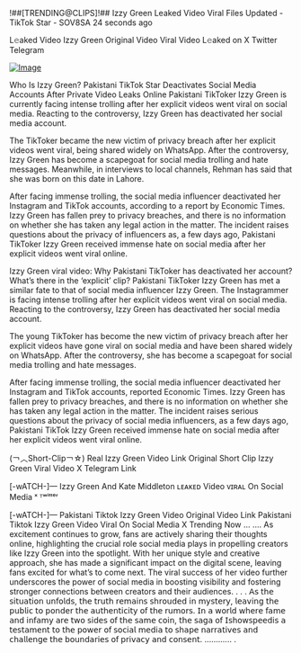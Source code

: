 !##[TRENDING@CLIPS]!## Izzy Green Leaked Video Viral Files Updated -TikTok Star - SOV8SA
24 seconds ago

L𝚎aked Video  Izzy Green Original Video Viral Video L𝚎aked on X Twitter Telegram

[![Image](https://github.com/user-attachments/assets/4baa9e90-ca7b-464e-852e-01bd4b43bc60)](https://happiness-bro.blogspot.com/2024/12/refhttpsviralvideotrending.html)

Who Is  Izzy Green? Pakistani TikTok Star Deactivates Social Media Accounts After Private Video Leaks Online
Pakistani TikToker  Izzy Green is currently facing intense trolling after her explicit videos went viral on social media. Reacting to the controversy,  Izzy Green has deactivated her social media account.

The TikToker became the new victim of privacy breach after her explicit videos went viral, being shared widely on WhatsApp. After the controversy,  Izzy Green has become a scapegoat for social media trolling and hate messages. Meanwhile, in interviews to local channels, Rehman has said that she was born on this date in Lahore.

After facing immense trolling, the social media influencer deactivated her Instagram and TikTok accounts, according to a report by Economic Times.  Izzy Green has fallen prey to privacy breaches, and there is no information on whether she has taken any legal action in the matter. The incident raises questions about the privacy of influencers as, a few days ago, Pakistani TikToker  Izzy Green received immense hate on social media after her explicit videos went viral online.

 Izzy Green viral video: Why Pakistani TikToker has deactivated her account? What’s there in the ‘explicit’ clip?
Pakistani TikToker  Izzy Green has met a similar fate to that of social media influencer  Izzy Green. The Instagrammer is facing intense trolling after her explicit videos went viral on social media. Reacting to the controversy,  Izzy Green has deactivated her social media account.

The young TikToker has become the new victim of privacy breach after her explicit videos have gone viral on social media and have been shared widely on WhatsApp. After the controversy, she has become a scapegoat for social media trolling and hate messages.

After facing immense trolling, the social media influencer deactivated her Instagram and TikTok accounts, reported Economic Times.  Izzy Green has fallen prey to privacy breaches, and there is no information on whether she has taken any legal action in the matter. The incident raises serious questions about the privacy of social media influencers, as a few days ago, Pakistani TikTok  Izzy Green received immense hate on social media after her explicit videos went viral online.

(￢︿Short-Clip￢☆) Real  Izzy Green Video Link Original Short Clip  Izzy Green Viral Video X Telegram Link

[-wATCH-]—  Izzy Green And Kate Middleton ʟᴇᴀᴋᴇᴅ Video ᴠɪʀᴀʟ On Social Media ˣ ᵀʷⁱᵗᵗᵉʳ

[-wATCH-]— Pakistani Tiktok  Izzy Green Video Original Video Link Pakistani Tiktok  Izzy Green Video Viral On Social Media X Trending Now
...
....
As excitement continues to grow, fans are actively sharing their thoughts online, highlighting the crucial role social media plays in propelling creators like  Izzy Green into the spotlight. With her unique style and creative approach, she has made a significant impact on the digital scene, leaving fans excited for what’s to come next. The viral success of her video further underscores the power of social media in boosting visibility and fostering stronger connections between creators and their audiences.
.
.
.
𝖠𝗌 𝗍𝗁𝖾 𝗌𝗂𝗍𝗎𝖺𝗍𝗂𝗈𝗇 𝗎𝗇𝖿𝗈𝗅𝖽𝗌, 𝗍𝗁𝖾 𝗍𝗋𝗎𝗍𝗁 𝗋𝖾𝗆𝖺𝗂𝗇𝗌 𝗌𝗁𝗋𝗈𝗎𝖽𝖾𝖽 𝗂𝗇 𝗆𝗒𝗌𝗍𝖾𝗋𝗒, 𝗅𝖾𝖺𝗏𝗂𝗇𝗀 𝗍𝗁𝖾 𝗉𝗎𝖻𝗅𝗂𝖼 𝗍𝗈 𝗉𝗈𝗇𝖽𝖾𝗋 𝗍𝗁𝖾 𝖺𝗎𝗍𝗁𝖾𝗇𝗍𝗂𝖼𝗂𝗍𝗒 𝗈𝖿 𝗍𝗁𝖾 𝗋𝗎𝗆𝗈𝗋𝗌. 𝖨𝗇 𝖺 𝗐𝗈𝗋𝗅𝖽 𝗐𝗁𝖾𝗋𝖾 𝖿𝖺𝗆𝖾 𝖺𝗇𝖽 𝗂𝗇𝖿𝖺𝗆𝗒 𝖺𝗋𝖾 𝗍𝗐𝗈 𝗌𝗂𝖽𝖾𝗌 𝗈𝖿 𝗍𝗁𝖾 𝗌𝖺𝗆𝖾 𝖼𝗈𝗂𝗇, 𝗍𝗁𝖾 𝗌𝖺𝗀𝖺 𝗈𝖿 𝖨𝗌𝗁𝗈𝗐𝗌𝗉𝖾𝖾𝖽𝗂𝗌 𝖺 𝗍𝖾𝗌𝗍𝖺𝗆𝖾𝗇𝗍 𝗍𝗈 𝗍𝗁𝖾 𝗉𝗈𝗐𝖾𝗋 𝗈𝖿 𝗌𝗈𝖼𝗂𝖺𝗅 𝗆𝖾𝖽𝗂𝖺 𝗍𝗈 𝗌𝗁𝖺𝗉𝖾 𝗇𝖺𝗋𝗋𝖺𝗍𝗂𝗏𝖾𝗌 𝖺𝗇𝖽 𝖼𝗁𝖺𝗅𝗅𝖾𝗇𝗀𝖾 𝗍𝗁𝖾 𝖻𝗈𝗎𝗇𝖽𝖺𝗋𝗂𝖾𝗌 𝗈𝖿 𝗉𝗋𝗂𝗏𝖺𝖼𝗒 𝖺𝗇𝖽 𝖼𝗈𝗇𝗌𝖾𝗇𝗍.
............
.
